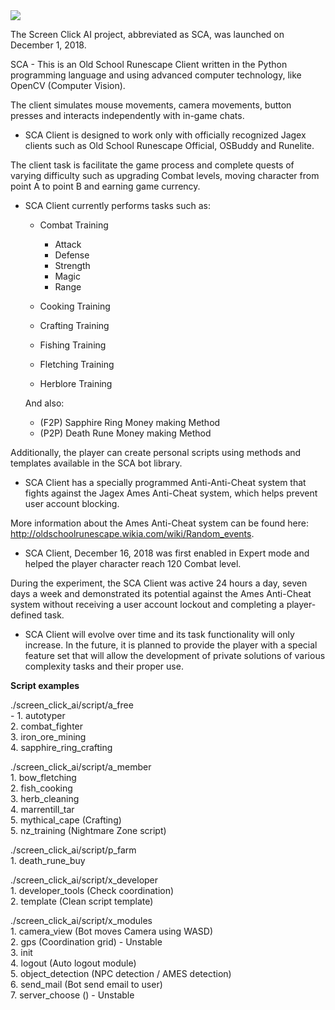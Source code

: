 <img src="https://raw.githubusercontent.com/Suirdna/python-screen_click_ai/master/favicon.png"/>


The Screen Click AI project, abbreviated as SCA, was launched on December 1, 2018.

SCA - This is an Old School Runescape Client written in the Python programming language and using advanced computer technology,
like OpenCV (Computer Vision).

The client simulates mouse movements, camera movements, button presses and interacts independently with in-game chats.

- SCA Client is designed to work only with officially recognized Jagex clients such as Old School Runescape Official, OSBuddy and Runelite.

The client task is
facilitate the game process and complete quests of varying difficulty such as upgrading Combat levels, moving character from point A to point B and earning game currency.

- SCA Client currently performs tasks such as:

    - Combat Training
        - Attack
        - Defense
        - Strength
        - Magic
        - Range

    - Cooking Training
    - Crafting Training
    - Fishing Training
    - Fletching Training
    - Herblore Training
    
    And also:

    - (F2P) Sapphire Ring Money making Method
    - (P2P) Death Rune Money making Method

Additionally, the player can create personal scripts using methods and templates available in the SCA bot library.

- SCA Client has a specially programmed Anti-Anti-Cheat system that fights against the Jagex Ames Anti-Cheat system, which helps prevent user account blocking.

More information about the Ames Anti-Cheat system can be found here: http://oldschoolrunescape.wikia.com/wiki/Random_events.


- SCA Client, December 16, 2018 was first enabled in Expert mode and helped the player character reach 120 Combat level.

During the experiment, the SCA Client was active 24 hours a day, seven days a week and demonstrated its potential against the Ames Anti-Cheat system without receiving a user account lockout and completing a player-defined task.

- SCA Client will evolve over time and its task functionality will only increase. In the future, it is planned to provide the player with a special feature set that will allow the development of private solutions of various complexity tasks and their proper use.


<b>Script examples</b>

./screen_click_ai/script/a_free<br>
        - 1. autotyper<br>
        2. combat_fighter<br>
        3. iron_ore_mining<br>
        4. sapphire_ring_crafting<br>

./screen_click_ai/script/a_member<br>
        1. bow_fletching<br>
        2. fish_cooking<br>
        3. herb_cleaning<br>
        4. marrentill_tar<br>
        5. mythical_cape (Crafting)<br>
        5. nz_training (Nightmare Zone script)<br>

./screen_click_ai/script/p_farm<br>
        1. death_rune_buy<br>
    
./screen_click_ai/script/x_developer<br>
        1. developer_tools (Check coordination)<br>
        2. template (Clean script template)<br>

./screen_click_ai/script/x_modules<br>
        1. camera_view (Bot moves Camera using WASD)<br>
        2. gps (Coordination grid) - Unstable<br>
        3. init<br>
        4. logout (Auto logout module)<br>
        5. object_detection (NPC detection / AMES detection)<br>
        6. send_mail (Bot send email to user)<br>
        7. server_choose () - Unstable<br>
